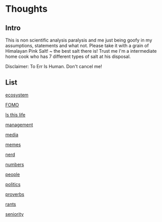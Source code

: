 # Thoughts

## Intro

This is non scientific analysis paralysis and me just being goofy in my assumptions, statements and what not. 
Please take it with a grain of Himalayan Pink Salt! ~ the best salt there is! Trust me I'm a intermediate home cook who has 7 different types of salt at his disposal.

Disclaimer: To Err Is Human. Don't cancel me!

## List

[ecosystem](../thoughts/ecosystem.md)

[FOMO](../thoughts/FOMO.md)

[Is this life](../thoughts/Is_this_life.md)

[management](management.md)

[media](../thoughts/media.md)

[memes](../thoughts/memes.md)

[nerd](../thoughts/nerd.md)

[numbers](../thoughts/numbers.md)

[people](../thoughts/people.md)

[politics](../thoughts/politics.md)

[proverbs](../thoughts/proverbs.md)

[rants](../thoughts/rants.md)

[seniority](seniority.md)